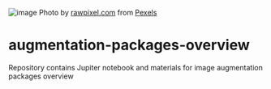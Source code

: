 ![image](https://github.com/Lexie88rus/augmentation-packages-overview/raw/master/images/art-assorted-background.jpg)
Photo by [rawpixel.com](https://www.pexels.com/@rawpixel?utm_content=attributionCopyText&utm_medium=referral&utm_source=pexels) from [Pexels](https://www.pexels.com/photo/assorted-plastic-figures-1619844/?utm_content=attributionCopyText&utm_medium=referral&utm_source=pexels)

# augmentation-packages-overview
Repository contains Jupiter notebook and materials for image augmentation packages overview
